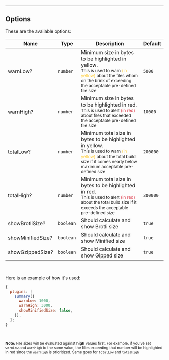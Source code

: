 <hr/>

## Options

These are the available options:

| Name              | Type      | Description                                                                                                                                                                                                                          | Default  |
| ----------------- | --------- | ------------------------------------------------------------------------------------------------------------------------------------------------------------------------------------------------------------------------------------ | -------- |
| warnLow?          | `number`  | Minimum size in bytes to be highlighted in yellow.<br><sub>This is used to warn <span style="color: #ffcd39;">(in yellow)</span> about the files whom on the brink of exceeding the acceptable pre-defined file size</sub>           | `5000`   |
| warnHigh?         | `number`  | Minimum size in bytes to be highlighted in red.<br><sub>This is used to alert <span style="color: #dc3545;">(in red)</span> about files that exceeded the acceptable pre-defined file size</sub>                                     | `10000`  |
| totalLow?         | `number`  | Minimum total size in bytes to be highlighted in yellow.<br><sub>This is used to warn <span style="color: #ffcd39;">(in yellow)</span> about the total build size if it comes nearly below maximum acceptable pre-defined size</sub> | `200000` |
| totalHigh?        | `number`  | Minimum total size in bytes to be highlighted in red.<br><sub>This is used to alert <span style="color: #dc3545;">(in red)</span> about the total build size if it exceeds the acceptable pre-defined size</sub>                     | `300000` |
| showBrotliSize?   | `boolean` | Should calculate and show Brotli size                                                                                                                                                                                                | `true`   |
| showMinifiedSize? | `boolean` | Should calculate and show Minified size                                                                                                                                                                                              | `true`   |
| showGzippedSize?  | `boolean` | Should calculate and show Gipped size                                                                                                                                                                                                | `true`   |

<br/>

Here is an example of how it's used:

```javascript
{
  plugins: [
    summary({
      warnLow: 1000,
      warnHigh: 3000,
      showMinifiedSize: false,
    }),
  ];
}
```

<br/>

<small>**Note:** File sizes will be evaluated against **high** values first. For example, if you've set `warnLow`
and `warnHigh` to the same value, the files exceeding that number will be highlighted in red since the `warnHigh` is
prioritized. Same goes for `totalLow` and `totalHigh`</small>
